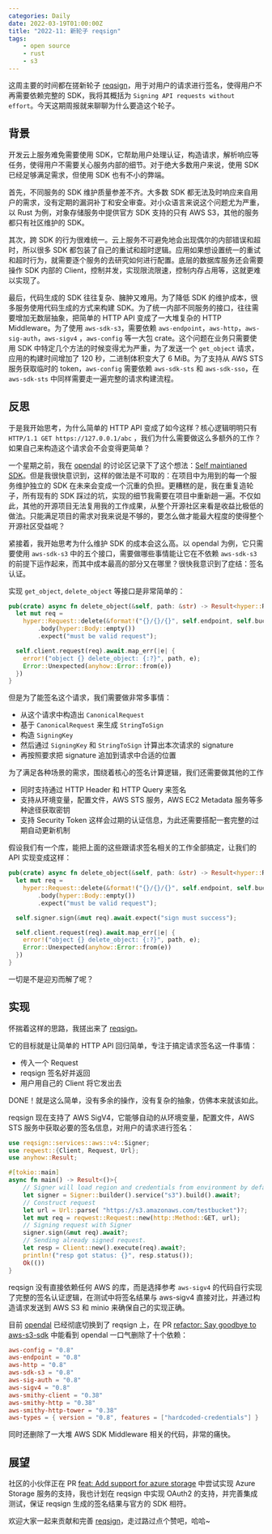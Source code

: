 ```yaml
---
categories: Daily
date: 2022-03-19T01:00:00Z
title: "2022-11: 新轮子 reqsign"
tags:
    - open source
    - rust
    - s3
---
```


这周主要的时间都在搓新轮子 [reqsign](https://github.com/Xuanwo/reqsign)，用于对用户的请求进行签名，使得用户不再需要依赖完整的 SDK，我将其概括为 `Signing API requests without effort`。今天这期周报就来聊聊为什么要造这个轮子。

## 背景

开发云上服务难免需要使用 SDK，它帮助用户处理认证，构造请求，解析响应等任务，使得用户不需要关心服务内部的细节。对于绝大多数用户来说，使用 SDK 已经足够满足需求，但使用 SDK 也有不小的弊端。

首先，不同服务的 SDK 维护质量参差不齐。大多数 SDK 都无法及时响应来自用户的需求，没有定期的漏洞补丁和安全审查。对小众语言来说这个问题尤为严重，以 Rust 为例，对象存储服务中提供官方 SDK 支持的只有 AWS S3，其他的服务都只有社区维护的 SDK。

其次，跨 SDK 的行为很难统一。云上服务不可避免地会出现偶尔的内部错误和超时，所以很多 SDK 都包装了自己的重试和超时逻辑。应用如果想设置统一的重试和超时行为，就需要逐个服务的去研究如何进行配置。底层的数据库服务还会需要操作 SDK 内部的 Client，控制并发，实现限流限速，控制内存占用等，这就更难以实现了。

最后，代码生成的 SDK 往往复杂、臃肿又难用。为了降低 SDK 的维护成本，很多服务使用代码生成的方式来构建 SDK。为了统一内部不同服务的接口，往往需要增加无数层抽象，把简单的 HTTP API 变成了一大堆复杂的 HTTP Middleware。为了使用 `aws-sdk-s3`，需要依赖 `aws-endpoint`，`aws-http`，`aws-sig-auth`，`aws-sigv4` ，`aws-config` 等一大包 crate。这个问题在业务只需要使用 SDK 中特定几个方法的时候变得尤为严重，为了发送一个 `get_object` 请求，应用的构建时间增加了 120 秒，二进制体积变大了 6 MiB。为了支持从 AWS STS 服务获取临时的 token，`aws-config` 需要依赖 `aws-sdk-sts` 和 `aws-sdk-sso`，在 `aws-sdk-sts` 中同样需要走一遍完整的请求构建流程。

## 反思

于是我开始思考，为什么简单的 HTTP API 变成了如今这样？核心逻辑明明只有 `HTTP/1.1 GET https://127.0.0.1/abc` ，我们为什么需要做这么多额外的工作？如果自己来构造这个请求会不会变得更简单？

一个星期之前，我在 [opendal](https://github.com/datafuselabs/opendal) 的讨论区记录下了这个想法：[Self maintianed SDK](https://github.com/datafuselabs/opendal/discussions/139)。但是我很快意识到，这样的做法是不可取的：在项目中为用到的每一个服务维护独立的 SDK 在未来会变成一个沉重的负担。更糟糕的是，我在重复造轮子，所有现有的 SDK 踩过的坑，实现的细节我需要在项目中重新趟一遍。不仅如此，其他的开源项目无法复用我的工作成果，从整个开源社区来看是收益比极低的做法。只能满足项目的需求对我来说是不够的，要怎么做才能最大程度的使得整个开源社区受益呢？

紧接着，我开始思考为什么维护 SDK 的成本会这么高。以 opendal 为例，它只需要使用 `aws-sdk-s3` 中的五个接口，需要做哪些事情能让它在不依赖 `aws-sdk-s3` 的前提下运作起来，而其中成本最高的部分又在哪里？很快我意识到了症结：签名认证。

实现 `get_object`, `delete_object` 等接口是非常简单的：

```rust
pub(crate) async fn delete_object(&self, path: &str) -> Result<hyper::Response<hyper::Body>> {
  let mut req =
    hyper::Request::delete(&format!("{}/{}/{}", self.endpoint, self.bucket, path))
        .body(hyper::Body::empty())
        .expect("must be valid request");

  self.client.request(req).await.map_err(|e| {
    error!("object {} delete_object: {:?}", path, e);
    Error::Unexpected(anyhow::Error::from(e))
  })
}
```

但是为了能签名这个请求，我们需要做非常多事情：

- 从这个请求中构造出 `CanonicalRequest`
- 基于 `CanonicalRequest` 来生成 `StringToSign`
- 构造 `SigningKey`
- 然后通过 `SigningKey` 和 `StringToSign` 计算出本次请求的 signature
- 再按照要求把 signature 追加到请求中合适的位置

为了满足各种场景的需求，围绕着核心的签名计算逻辑，我们还需要做其他的工作

- 同时支持通过 HTTP Header 和 HTTP Query 来签名
- 支持从环境变量，配置文件，AWS STS 服务，AWS EC2 Metadata 服务等多种途径获取密钥
- 支持 Security Token 这样会过期的认证信息，为此还需要搭配一套完整的过期自动更新机制

假设我们有一个库，能把上面的这些跟请求签名相关的工作全部搞定，让我们的 API 实现变成这样：

```rust
pub(crate) async fn delete_object(&self, path: &str) -> Result<hyper::Response<hyper::Body>> {
  let mut req =
    hyper::Request::delete(&format!("{}/{}/{}", self.endpoint, self.bucket, path))
        .body(hyper::Body::empty())
        .expect("must be valid request");

  self.signer.sign(&mut req).await.expect("sign must success");

  self.client.request(req).await.map_err(|e| {
    error!("object {} delete_object: {:?}", path, e);
    Error::Unexpected(anyhow::Error::from(e))
  })
}
```

一切是不是迎刃而解了呢？

## 实现

怀揣着这样的思路，我搓出来了 [reqsign](https://github.com/Xuanwo/reqsign)。

它的目标就是让简单的 HTTP API 回归简单，专注于搞定请求签名这一件事情：

- 传入一个 Request
- reqsign 签名好并返回
- 用户用自己的 Client 将它发出去

DONE！就是这么简单，没有多余的操作，没有复杂的抽象，仿佛本来就该如此。

reqsign 现在支持了 AWS SigV4，它能够自动的从环境变量，配置文件，AWS STS 服务中获取必要的签名信息，对用户的请求进行签名：

```rust
use reqsign::services::aws::v4::Signer;
use reqwest::{Client, Request, Url};
use anyhow::Result;

#[tokio::main]
async fn main() -> Result<()>{
    // Signer will load region and credentials from environment by default.
    let signer = Signer::builder().service("s3").build().await?;
    // Construct request
    let url = Url::parse( "https://s3.amazonaws.com/testbucket")?;
    let mut req = reqwest::Request::new(http::Method::GET, url);
    // Signing request with Signer
    signer.sign(&mut req).await?;
    // Sending already signed request.
    let resp = Client::new().execute(req).await?;
    println!("resp got status: {}", resp.status());
    Ok(())
}
```

reqsign 没有直接依赖任何 AWS 的库，而是选择参考 `aws-sigv4` 的代码自行实现了完整的签名认证逻辑，在测试中将签名结果与 aws-sigv4 直接对比，并通过构造请求发送到 AWS S3 和 minio 来确保自己的实现正确。

目前 [opendal](https://github.com/datafuselabs/opendal) 已经彻底切换到了 reqsign 上，在 PR [refactor: Say goodbye to aws-s3-sdk](https://github.com/datafuselabs/opendal/pull/152) 中能看到 opendal 一口气删除了十个依赖：

```toml
aws-config = "0.8"
aws-endpoint = "0.8"
aws-http = "0.8"
aws-sdk-s3 = "0.8"
aws-sig-auth = "0.8"
aws-sigv4 = "0.8"
aws-smithy-client = "0.38"
aws-smithy-http = "0.38"
aws-smithy-http-tower = "0.38"
aws-types = { version = "0.8", features = ["hardcoded-credentials"] }
```

同时还删除了一大堆 AWS SDK Middleware 相关的代码，非常的痛快。

## 展望

社区的小伙伴正在 PR [feat: Add support for azure storage](https://github.com/Xuanwo/reqsign/pull/29) 中尝试实现 Azure Storage 服务的支持，我也计划在 reqsign 中实现 OAuth2 的支持，并完善集成测试，保证 reqsign 生成的签名结果与官方的 SDK 相符。

欢迎大家一起来贡献和完善 [reqsign](https://github.com/Xuanwo/reqsign)，走过路过点个赞吧，哈哈~
